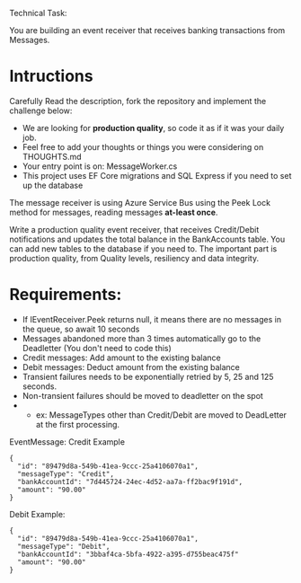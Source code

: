 
Technical Task:

You are building an event receiver that receives banking transactions from Messages.

# Intructions
Carefully Read the description, fork the repository and implement the challenge below:
- We are looking for **production quality**, so code it as if it was your daily job.
- Feel free to add your thoughts or things you were considering on THOUGHTS.md
- Your entry point is on: MessageWorker.cs
- This project uses EF Core migrations and SQL Express if you need to set up the database

The message receiver is using Azure Service Bus using the Peek Lock method for messages, reading messages **at-least once**.

Write a production quality event receiver, that receives Credit/Debit notifications and updates the total balance in the BankAccounts table.
You can add new tables to the database if you need to.
The important part is production quality, from Quality levels, resiliency and data integrity.

# Requirements:
- If IEventReceiver.Peek returns null, it means there are no messages in the queue, so await 10 seconds
- Messages abandoned more than 3 times automatically go to the Deadletter (You don't need to code this)
- Credit messages: Add amount to the existing balance
- Debit messages: Deduct amount from the existing balance
- Transient failures needs to be exponentially retried by 5, 25 and 125 seconds.
- Non-transient failures should be moved to deadletter on the spot
- - ex: MessageTypes other than Credit/Debit are moved to DeadLetter at the first processing.

EventMessage:
Credit Example
```
{
  "id": "89479d8a-549b-41ea-9ccc-25a4106070a1",
  "messageType": "Credit",
  "bankAccountId": "7d445724-24ec-4d52-aa7a-ff2bac9f191d",
  "amount": "90.00"
}
```

Debit Example:
```
{
  "id": "89479d8a-549b-41ea-9ccc-25a4106070a1",
  "messageType": "Debit",
  "bankAccountId": "3bbaf4ca-5bfa-4922-a395-d755beac475f"
  "amount": "90.00"
}
```
